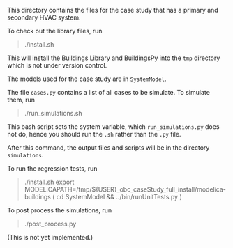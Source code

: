 This directory contains the files for the case study
that has a primary and secondary HVAC system.

To check out the library files, run

>./install.sh

This will install the Buildings Library and BuildingsPy into the `tmp` directory
which is not under version control.

The models used for the case study are in `SystemModel`.

The file `cases.py` contains a list of all cases to be simulate.
To simulate them, run

>./run_simulations.sh

This bash script sets the system variable, which `run_simulations.py` does not do,
hence you should run the `.sh` rather than the `.py` file.

After this command, the output files and scripts will be in the directory `simulations`.

To run the regression tests, run

> ./install.sh
> export MODELICAPATH=/tmp/${USER}_obc_caseStudy_full_install/modelica-buildings
> ( cd SystemModel && ../bin/runUnitTests.py )

To post process the simulations, run

>./post_process.py

(This is not yet implemented.)

